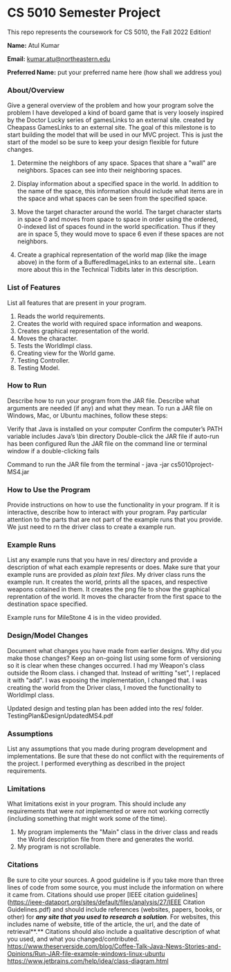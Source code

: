 # CS 5010 Semester Project

This repo represents the coursework for CS 5010, the Fall 2022 Edition!

**Name:** Atul Kumar

**Email:** kumar.atu@northeastern.edu

**Preferred Name:** put your preferred name here (how shall we address you)



### About/Overview

Give a general overview of the problem and how your program solve the problem
I have developed a kind of board game that is very loosely inspired by the Doctor Lucky series of gamesLinks to an external site. created by Cheapass GamesLinks to an external site. The goal of this milestone is to start building the model that will be used in our MVC project. This is just the start of the model so be sure to keep your design flexible for future changes.
1. Determine the neighbors of any space. Spaces that share a "wall" are neighbors. Spaces can see into their neighboring spaces.

2. Display information about a specified space in the world. In addition to the name of the space, this information should include what items are in the space and what spaces can be seen from the specified space.

3. Move the target character around the world. The target character starts in space 0 and moves from space to space in order using the ordered, 0-indexed list of spaces found in the world specification. Thus if they are in space 5, they would move to space 6 even if these spaces are not neighbors.

4. Create a graphical representation of the world map (like the image above) in the form of a BufferedImageLinks to an external site.. Learn more about this in the Technical Tidbits later in this description.






### List of Features

List all features that are present in your program.

1. Reads the world requirements.
2. Creates the world with required space information and weapons.
3. Creates graphical representation of the world.
4. Moves the character.
5. Tests the WorldImpl class.
6. Creating view for the World game.
7. Testing Controller.
8. Testing Model.




### How to Run

Describe how to run your program from the JAR file. Describe what arguments are needed (if any) and what they mean.
To run a JAR file on Windows, Mac, or Ubuntu machines, follow these steps:

Verify that Java is installed on your computer
Confirm the computer’s PATH variable includes Java’s \bin directory
Double-click the JAR file if auto-run has been configured
Run the JAR file on the command line or terminal window if a double-clicking fails

Command to run the JAR file from the terminal - 
java -jar cs5010project-MS4.jar





### How to Use the Program

Provide instructions on how to use the functionality in your program. If it is interactive, describe how to interact with your program. Pay particular attention to the parts that are not part of the example runs that you provide.
We just need to rn the driver class to create a example run.





### Example Runs

List any example runs that you have in res/ directory and provide a description of what each example represents or does. Make sure that your example runs are provided as *plain text files*.
My driver class runs the example run. It creates the world, prints all the spaces, and respective weapons cotained in them. It creates the png file 
to show the graphical reprentation of the world. It moves the character from the first space to the destination space specified.

Example runs for MileStone 4 is in the video provided.



### Design/Model Changes

Document what changes you have made from earlier designs. Why did you make those changes? Keep an on-going list using some form of versioning so it is clear when these changes occurred.
I had my Weapon's class outside the Room class. i changed that.
Instead of writting "set", I replaced it with "add".
I was exposing the implementation, I changed that.
I was creating the world from the Driver class, I moved the functionality to WorldImpl class.

Updated design and testing plan has been added into the res/ folder.
TestingPlan&DesignUpdatedMS4.pdf




### Assumptions

List any assumptions that you made during program development and implementations. Be sure that these do not conflict with the requirements of the project.
I performed everything as described in the project requirements.


### Limitations

What limitations exist in your program. This should include any requirements that were *not* implemented or were not working correctly (including something that might work some of the time).
1. My program implements the "Main" class in the driver class and reads the World description file from there and 
generates the world. 
2. My program is not scrollable.



### Citations

Be sure to cite your sources. A good guideline is if you take more than three lines of code from some source, you must include the information on where it came from. Citations should use proper [IEEE citation guidelines](https://ieee-dataport.org/sites/default/files/analysis/27/IEEE Citation Guidelines.pdf) and should include references (websites, papers, books, or other) for ***any site that you used to research a solution***. For websites, this includes name of website, title of the article, the url, and the date of retrieval**.** Citations should also include a qualitative description of what you used, and what you changed/contributed.
https://www.theserverside.com/blog/Coffee-Talk-Java-News-Stories-and-Opinions/Run-JAR-file-example-windows-linux-ubuntu
https://www.jetbrains.com/help/idea/class-diagram.html





